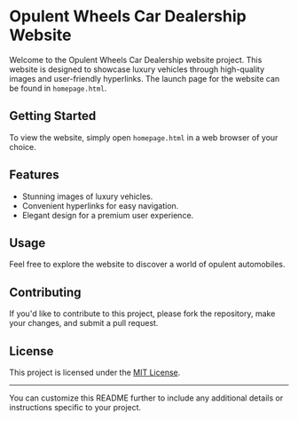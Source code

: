 # Opulent Wheels Car Dealership Website

Welcome to the Opulent Wheels Car Dealership website project. This website is designed to showcase luxury vehicles through high-quality images and user-friendly hyperlinks. The launch page for the website can be found in `homepage.html`.

## Getting Started

To view the website, simply open `homepage.html` in a web browser of your choice.

## Features

- Stunning images of luxury vehicles.
- Convenient hyperlinks for easy navigation.
- Elegant design for a premium user experience.

## Usage

Feel free to explore the website to discover a world of opulent automobiles.

## Contributing

If you'd like to contribute to this project, please fork the repository, make your changes, and submit a pull request.

## License

This project is licensed under the [MIT License](LICENSE).

---

You can customize this README further to include any additional details or instructions specific to your project.
